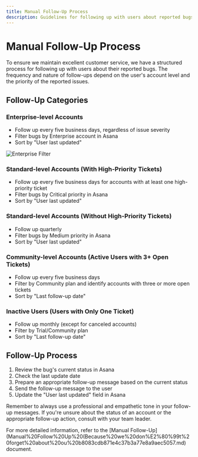 ```yaml
---
title: Manual Follow-Up Process
description: Guidelines for following up with users about reported bugs
---
```


# Manual Follow-Up Process

To ensure we maintain excellent customer service, we have a structured process for following up with users about their reported bugs. The frequency and nature of follow-ups depend on the user's account level and the priority of the reported issues.

## Follow-Up Categories

### Enterprise-level Accounts
- Follow up every five business days, regardless of issue severity
- Filter bugs by Enterprise account in Asana
- Sort by "User last updated"

![Enterprise Filter](../../../public/enterprise-filter.png)

### Standard-level Accounts (With High-Priority Tickets)
- Follow up every five business days for accounts with at least one high-priority ticket
- Filter bugs by Critical priority in Asana
- Sort by "User last updated"

### Standard-level Accounts (Without High-Priority Tickets)
- Follow up quarterly
- Filter bugs by Medium priority in Asana
- Sort by "User last updated"

### Community-level Accounts (Active Users with 3+ Open Tickets)
- Follow up every five business days
- Filter by Community plan and identify accounts with three or more open tickets
- Sort by "Last follow-up date"

### Inactive Users (Users with Only One Ticket)
- Follow up monthly (except for canceled accounts)
- Filter by Trial/Community plan
- Sort by "Last follow-up date"

## Follow-Up Process

1. Review the bug's current status in Asana
2. Check the last update date
3. Prepare an appropriate follow-up message based on the current status
4. Send the follow-up message to the user
5. Update the "User last updated" field in Asana

Remember to always use a professional and empathetic tone in your follow-up messages. If you're unsure about the status of an account or the appropriate follow-up action, consult with your team leader.

For more detailed information, refer to the [Manual Follow-Up](Manual%20Follow%20Up%20(Because%20we%20don%E2%80%99t%20forget%20about%20ou%20b8083cdb871e4c37b3a77e8a9aec5057.md) document.
